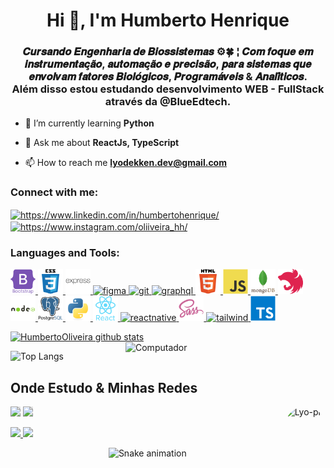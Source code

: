 <h1 align="center">Hi 👋, I'm Humberto Henrique</h1>
<h3 align="center">𝑪𝒖𝒓𝒔𝒂𝒏𝒅𝒐 𝑬𝒏𝒈𝒆𝒏𝒉𝒂𝒓𝒊𝒂 𝒅𝒆 𝑩𝒊𝒐𝒔𝒔𝒊𝒔𝒕𝒆𝒎𝒂𝒔 ⚙️🍀 ¦ 𝑪𝒐𝒎 𝒇𝒐𝒒𝒖𝒆 𝒆𝒎 𝒊𝒏𝒔𝒕𝒓𝒖𝒎𝒆𝒏𝒕𝒂𝒄̧𝒂̃𝒐, 𝒂𝒖𝒕𝒐𝒎𝒂𝒄̧𝒂̃𝒐 𝒆 𝒑𝒓𝒆𝒄𝒊𝒔𝒂̃𝒐, 𝒑𝒂𝒓𝒂 𝒔𝒊𝒔𝒕𝒆𝒎𝒂𝒔 𝒒𝒖𝒆 𝒆𝒏𝒗𝒐𝒍𝒗𝒂𝒎 𝒇𝒂𝒕𝒐𝒓𝒆𝒔 𝑩𝒊𝒐𝒍𝒐́𝒈𝒊𝒄𝒐𝒔, 𝑷𝒓𝒐𝒈𝒓𝒂𝒎𝒂́𝒗𝒆𝒊𝒔 & 𝑨𝒏𝒂𝒍𝒊́𝒕𝒊𝒄𝒐𝒔. 
<br />
Além disso estou estudando desenvolvimento WEB - FullStack através da @BlueEdtech.</h3>

- 🌱 I’m currently learning **Python**

- 💬 Ask me about **ReactJs, TypeScript**

- 📫 How to reach me **lyodekken.dev@gmail.com**

<h3 align="left">Connect with me:</h3>
<p align="left">
<a href="https://www.linkedin.com/in/humbertohenrique/" target="blank"><img align="center" src="https://raw.githubusercontent.com/rahuldkjain/github-profile-readme-generator/master/src/images/icons/Social/linked-in-alt.svg" alt="https://www.linkedin.com/in/humbertohenrique/" height="30" width="40" /></a>
<a href=https://www.instagram.com/oliiveira_hh/" target="blank"><img align="center" src="https://raw.githubusercontent.com/rahuldkjain/github-profile-readme-generator/master/src/images/icons/Social/instagram.svg" alt="https://www.instagram.com/oliiveira_hh/" height="30" width="40" /></a>
</p>

<h3 align="left">Languages and Tools:</h3>
<p align="left"> <a href="https://getbootstrap.com" target="_blank" rel="noreferrer"> <img src="https://raw.githubusercontent.com/devicons/devicon/master/icons/bootstrap/bootstrap-plain-wordmark.svg" alt="bootstrap" width="40" height="40"/> </a> <a href="https://www.w3schools.com/css/" target="_blank" rel="noreferrer"> <img src="https://raw.githubusercontent.com/devicons/devicon/master/icons/css3/css3-original-wordmark.svg" alt="css3" width="40" height="40"/> </a> <a href="https://expressjs.com" target="_blank" rel="noreferrer"> <img src="https://raw.githubusercontent.com/devicons/devicon/master/icons/express/express-original-wordmark.svg" alt="express" width="40" height="40"/> </a> <a href="https://www.figma.com/" target="_blank" rel="noreferrer"> <img src="https://www.vectorlogo.zone/logos/figma/figma-icon.svg" alt="figma" width="40" height="40"/> </a> <a href="https://git-scm.com/" target="_blank" rel="noreferrer"> <img src="https://www.vectorlogo.zone/logos/git-scm/git-scm-icon.svg" alt="git" width="40" height="40"/> </a> <a href="https://graphql.org" target="_blank" rel="noreferrer"> <img src="https://www.vectorlogo.zone/logos/graphql/graphql-icon.svg" alt="graphql" width="40" height="40"/> </a> <a href="https://www.w3.org/html/" target="_blank" rel="noreferrer"> <img src="https://raw.githubusercontent.com/devicons/devicon/master/icons/html5/html5-original-wordmark.svg" alt="html5" width="40" height="40"/> </a> <a href="https://developer.mozilla.org/en-US/docs/Web/JavaScript" target="_blank" rel="noreferrer"> <img src="https://raw.githubusercontent.com/devicons/devicon/master/icons/javascript/javascript-original.svg" alt="javascript" width="40" height="40"/> </a> <a href="https://www.mongodb.com/" target="_blank" rel="noreferrer"> <img src="https://raw.githubusercontent.com/devicons/devicon/master/icons/mongodb/mongodb-original-wordmark.svg" alt="mongodb" width="40" height="40"/> </a> <a href="https://nestjs.com/" target="_blank" rel="noreferrer"> <img src="https://raw.githubusercontent.com/devicons/devicon/master/icons/nestjs/nestjs-plain.svg" alt="nestjs" width="40" height="40"/> </a> <a href="https://nodejs.org" target="_blank" rel="noreferrer"> <img src="https://raw.githubusercontent.com/devicons/devicon/master/icons/nodejs/nodejs-original-wordmark.svg" alt="nodejs" width="40" height="40"/> </a> <a href="https://www.postgresql.org" target="_blank" rel="noreferrer"> <img src="https://raw.githubusercontent.com/devicons/devicon/master/icons/postgresql/postgresql-original-wordmark.svg" alt="postgresql" width="40" height="40"/> </a> <a href="https://www.python.org" target="_blank" rel="noreferrer"> <img src="https://raw.githubusercontent.com/devicons/devicon/master/icons/python/python-original.svg" alt="python" width="40" height="40"/> </a> <a href="https://reactjs.org/" target="_blank" rel="noreferrer"> <img src="https://raw.githubusercontent.com/devicons/devicon/master/icons/react/react-original-wordmark.svg" alt="react" width="40" height="40"/> </a> <a href="https://reactnative.dev/" target="_blank" rel="noreferrer"> <img src="https://reactnative.dev/img/header_logo.svg" alt="reactnative" width="40" height="40"/> </a> <a href="https://sass-lang.com" target="_blank" rel="noreferrer"> <img src="https://raw.githubusercontent.com/devicons/devicon/master/icons/sass/sass-original.svg" alt="sass" width="40" height="40"/> </a> <a href="https://tailwindcss.com/" target="_blank" rel="noreferrer"> <img src="https://www.vectorlogo.zone/logos/tailwindcss/tailwindcss-icon.svg" alt="tailwind" width="40" height="40"/> </a> <a href="https://www.typescriptlang.org/" target="_blank" rel="noreferrer"> <img src="https://raw.githubusercontent.com/devicons/devicon/master/icons/typescript/typescript-original.svg" alt="typescript" width="40" height="40"/> </a> </p>


<div align = "left" >
  
[![HumbertoOliveira github stats](https://github-readme-stats.vercel.app/api?username=LyoDekken&show_icons=true&theme=radical&bg_color=30,0d0d0d,191919&title_color=fff&text_color=fff&icon_color=79ff97)](https://github.com/anuraghazra/github-readme-stats)
  <img src="https://c.neh.tw/thumb/f/720/a895646aafa64725969a.jpg" min-width="400px" max-width="400px" width="320px" align="right" alt="Computador">

![Top Langs](https://github-readme-stats.vercel.app/api/top-langs/?username=LyoDekken&layout=compact&theme=radical&bg_color=30,0d0d0d,191919&title_color=fff&text_color=fff&icon_color=79ff97)

</div>
 
 ## Onde Estudo & Minhas Redes 
 
 <div align ="center"> 
  <img align = "right" alt = "Lyo-pic" height = "150" style = "border-radius: 50px;" src =
  "https://pa1.narvii.com/6878/98997aad91ece57183e4c7eaf56a4d334693f4f8r1-435-235_hq.gif">
</div>

<div>
  <img lign="center" style="-webkit-user-select: none;margin: auto;cursor: zoom-in;background-color: hsl(0, 0%, 90%);transition: background-color 300ms;" src="https://blueedtech.com.br/wp-content/themes/blue/dist/images/logo-blue-croped.gif" width="120">
  <img lign="center" style="-webkit-user-select: none;margin: auto;cursor: zoom-in;background-color: hsl(0, 0%, 90%);transition: background-color 300ms;" src="https://www.untrm.edu.pe/images/usp-logo.jpg" width="98.5px">
</div>

<p>
  
<div align ="center"> 
<p align="left">
    
  <a href="https://open.spotify.com/playlist/1Jtft0wZgV3pTuwrcLhyvo?si=0q7RcQuoT_es2o4racpnlw&utm_source=whatsapp" alt="Spotify">
    <img src="https://img.shields.io/badge/-Spotify-1C1C1C?style=for-the-badge&logo=Spotify&logoColor=00FFFF&link=https://spotifygg/QevDJqCzaY"/>
  </a>
  
  <a href="https://discord.com/" alt="Discord">
    <img src="https://img.shields.io/badge/-Discord-1C1C1C?style=for-the-badge&logo=Discord&logoColor=00FFFF&link=https://spotifygg/QevDJqCzaY"/>
  </a>  

</p>
  
![Snake animation](https://github.com/joaofreitas-dev/joaofreitas-dev/blob/output/github-contribution-grid-snake.svg)
  
</div>
